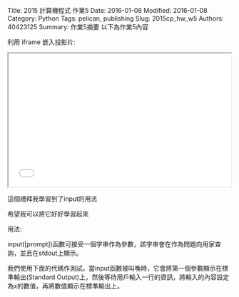 Title: 2015 計算機程式 作業5
Date: 2016-01-08
Modified: 2016-01-08
Category: Python
Tags: pelican, publishing
Slug: 2015cp_hw_w5
Authors: 40423125
Summary: 作業5摘要
以下為作業5內容

利用 iframe 嵌入投影片:

<iframe src="w5.html" width="500" height="300"></iframe>

這個禮拜我學習到了input的用法

希望我可以將它好好學習起來

用法:

input([prompt])函數可接受一個字串作為參數，該字串會在作為問題向用家查詢，並且在stdout上顯示。

我們使用下面的代碼作測試。當input函數被叫喚時，它會將第一個參數顯示在標準輸出(Standard Output)上，然後等待用戶輸入一行的資訊，將輸入的內容設定為x的數值，再將數值顯示在標準輸出上。



